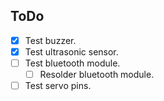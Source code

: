 ## ToDo

- [x] Test buzzer.
- [x] Test ultrasonic sensor.
- [ ] Test bluetooth module. 
  - [ ] Resolder bluetooth module.
- [ ] Test servo pins.
